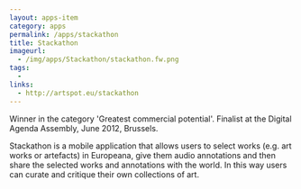 ```yaml
---
layout: apps-item
category: apps
permalink: /apps/stackathon
title: Stackathon
imageurl:
  - /img/apps/Stackathon/stackathon.fw.png
tags:
  - 
links:
  - http://artspot.eu/stackathon
---
```


Winner in the category 'Greatest commercial potential'. Finalist at the Digital Agenda Assembly, June 2012, Brussels.

Stackathon is a mobile application that allows users to select works (e.g. art works or artefacts) in Europeana, give them audio annotations and then share the selected works and annotations with the world. In this way users can curate and critique their own collections of art.
